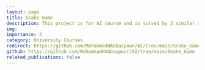 ```yaml
---
layout: page
title: Snake Game
description: This project is for AI course and is solved by 3 similar algorithms. BFS, DFS and A-Star.
img: 
importance: 4
category: University Courses
redirect: https://github.com/MohammadHAbbaspour/AI/tree/main/Snake_Game
github: https://github.com/MohammadHAbbaspour/AI/tree/main/Snake_Game
related_publications: false
---
```

